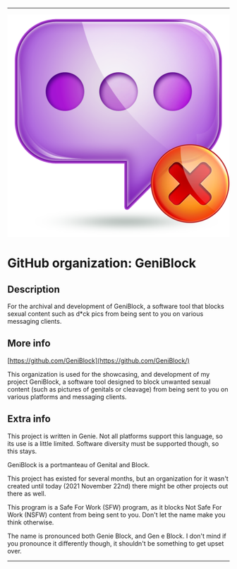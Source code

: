 
***

![GeniBlock1.png failed to load. The file may be missing or corrupt. Check the file path for errors first.](/AdditionalInfo/2/GeniBlock/GeniBlock1.png)

# GitHub organization: GeniBlock

## Description

For the archival and development of GeniBlock, a software tool that blocks sexual content such as d*ck pics from being sent to you on various messaging clients.

## More info

[https://github.com/GeniBlock](https://github.com/GeniBlock/)

This organization is used for the showcasing, and development of my project GeniBlock, a software tool designed to block unwanted sexual content (such as pictures of genitals or cleavage) from being sent to you on various platforms and messaging clients.

## Extra info

This project is written in Genie. Not all platforms support this language, so its use is a little limited. Software diversity must be supported though, so this stays.

GeniBlock is a portmanteau of Genital and Block.

This project has existed for several months, but an organization for it wasn't created until today (2021 November 22nd) there might be other projects out there as well.

This program is a Safe For Work (SFW) program, as it blocks Not Safe For Work (NSFW) content from being sent to you. Don't let the name make you think otherwise.

The name is pronounced both Genie Block, and Gen e Block. I don't mind if you pronounce it differently though, it shouldn't be something to get upset over.

***
